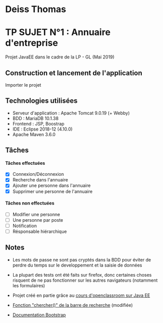 # Deiss Thomas 
# TP SUJET N°1 : Annuaire d'entreprise
Projet JavaEE dans le cadre de la LP - GL (Mai 2019)
## Construction et lancement de l'application
Importer le projet 

## Technologies utilisées
- Serveur d'application : Apache Tomcat 9.0.19 (+ Webby)
- BDD : MariaDB 10.1.38
- Frontend : JSP, Boostrap
- IDE : Eclipse 2018-12 (4.10.0)
- Apache Maven 3.6.0
## Tâches 
#### Tâches effectuées
- [x] Connexion/Déconnexion
- [x] Recherche dans l'annuaire
- [x] Ajouter une personne dans l'annuaire
- [x] Supprimer une personne de l'annuaire
#### Tâches non effectuées
- [ ] Modifier une personne
- [ ] Une personne par poste
- [ ] Notification
- [ ] Résponsable hiérarchique
## Notes
- Les mots de passe ne sont pas cryptés dans la BDD pour éviter de perdre du temps sur le developpement et la saisie de données

- La plupart des tests ont été faits sur firefox, donc certaines choses risquent de ne pas fonctionner sur les autres navigateurs (notamment les formulaires)

- Projet créé en partie grâce au [cours d'openclassroom sur Java EE]( https://openclassrooms.com/fr/courses/626954-creez-votre-application-web-avec-java-ee )

- [Fonction "chercher()" de la barre de recherche](https://www.w3schools.com/howto/howto_js_filter_table.asp) (modifiée)

- [Documentation Bootstrap](https://getbootstrap.com/docs/4.3/getting-started/introduction/)
